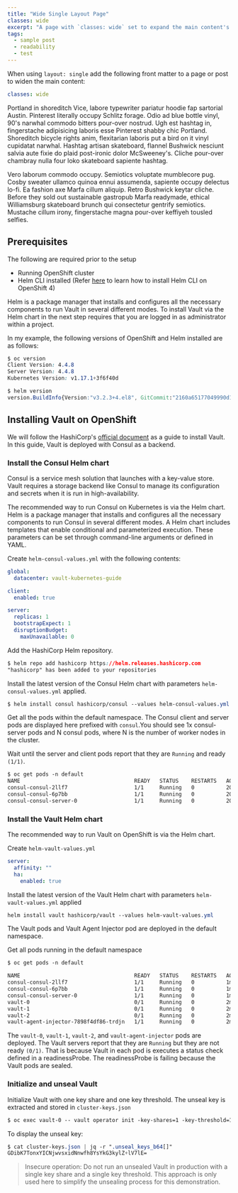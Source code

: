 ```yaml
---
title: "Wide Single Layout Page"
classes: wide
excerpt: "A page with `classes: wide` set to expand the main content's width."
tags: 
  - sample post
  - readability
  - test
---
```


When using `layout: single` add the following front matter to a page or post to widen the main content:

```yaml
classes: wide
```

Portland in shoreditch Vice, labore typewriter pariatur hoodie fap sartorial Austin. Pinterest literally occupy Schlitz forage. Odio ad blue bottle vinyl, 90's narwhal commodo bitters pour-over nostrud. Ugh est hashtag in, fingerstache adipisicing laboris esse Pinterest shabby chic Portland. Shoreditch bicycle rights anim, flexitarian laboris put a bird on it vinyl cupidatat narwhal. Hashtag artisan skateboard, flannel Bushwick nesciunt salvia aute fixie do plaid post-ironic dolor McSweeney's. Cliche pour-over chambray nulla four loko skateboard sapiente hashtag.

Vero laborum commodo occupy. Semiotics voluptate mumblecore pug. Cosby sweater ullamco quinoa ennui assumenda, sapiente occupy delectus lo-fi. Ea fashion axe Marfa cillum aliquip. Retro Bushwick keytar cliche. Before they sold out sustainable gastropub Marfa readymade, ethical Williamsburg skateboard brunch qui consectetur gentrify semiotics. Mustache cillum irony, fingerstache magna pour-over keffiyeh tousled selfies.

## Prerequisites

The following are required prior to the setup

  * Running OpenShift cluster
  * Helm CLI installed (Refer [here][helm-ocp-install] to learn how to install Helm CLI on OpenShift 4)
  
Helm is a package manager that installs and configures all the necessary components to run Vault in several different modes. To install Vault via the Helm chart in the next step requires that you are logged in as administrator within a project.
  
In my example, the following versions of OpenShift and Helm installed are as follows:

```css
$ oc version
Client Version: 4.4.8
Server Version: 4.4.8
Kubernetes Version: v1.17.1+3f6f40d
```

```css
$ helm version
version.BuildInfo{Version:"v3.2.3+4.el8", GitCommit:"2160a65177049990d1b76efc67cb1a9fd21909b1", GitTreeState:"clean", GoVersion:"go1.13.4"}
```

[helm-ocp-install]: https://docs.openshift.com/container-platform/4.4/cli_reference/helm_cli/getting-started-with-helm-on-openshift-container-platform.html

## Installing Vault on OpenShift

We will follow the HashiCorp's [official document][vault-minikube] as a guide to install Vault. In this guide, Vault is deployed with Consul as a backend.

[vault-minikube]: https://learn.hashicorp.com/vault/kubernetes/minikube


### Install the Consul Helm chart

Consul is a service mesh solution that launches with a key-value store. Vault requires a storage backend like Consul to manage its configuration and secrets when it is run in high-availability.

The recommended way to run Consul on Kubernetes is via the Helm chart. Helm is a package manager that installs and configures all the necessary components to run Consul in several different modes. A Helm chart includes templates that enable conditional and parameterized execution. These parameters can be set through command-line arguments or defined in YAML.

Create `helm-consul-values.yml` with the following contents:
```yaml
global:
  datacenter: vault-kubernetes-guide

client:
  enabled: true

server:
  replicas: 1
  bootstrapExpect: 1
  disruptionBudget:
    maxUnavailable: 0
```

Add the HashiCorp Helm repository.
```css
$ helm repo add hashicorp https://helm.releases.hashicorp.com
"hashicorp" has been added to your repositories
```

Install the latest version of the Consul Helm chart with parameters `helm-consul-values.yml` applied.
```css
$ helm install consul hashicorp/consul --values helm-consul-values.yml
```

Get all the pods within the default namespace. The Consul client and server pods are displayed here prefixed with `consul`.You should see 1x consul-server pods and N consul pods, where N is the number of worker nodes in the cluster.

Wait until the server and client pods report that they are `Running` and ready `(1/1)`.
```css
$ oc get pods -n default
NAME                                    READY   STATUS    RESTARTS   AGE
consul-consul-2llf7                     1/1     Running   0          20s
consul-consul-6p7bb                     1/1     Running   0          20s
consul-consul-server-0                  1/1     Running   0          20s
```

### Install the Vault Helm chart

The recommended way to run Vault on OpenShift is via the Helm chart. 

Create `helm-vault-values.yml`
```yaml
server:
  affinity: ""
  ha:
    enabled: true
```

Install the latest version of the Vault Helm chart with parameters `helm-vault-values.yml` applied
```css
helm install vault hashicorp/vault --values helm-vault-values.yml
```

The Vault pods and Vault Agent Injector pod are deployed in the default namespace.

Get all pods running in the default namespace
```css
$ oc get pods -n default

NAME                                    READY   STATUS    RESTARTS   AGE
consul-consul-2llf7                     1/1     Running   0          1m3s
consul-consul-6p7bb                     1/1     Running   0          1m3s
consul-consul-server-0                  1/1     Running   0          1m3s
vault-0                                 0/1     Running   0          2m5s
vault-1                                 0/1     Running   0          2m5s
vault-2                                 0/1     Running   0          2m5s
vault-agent-injector-7898f4df86-trdjn   1/1     Running   0          2m5s
```

The `vault-0`, `vault-1`, `vault-2`, and `vault-agent-injector` pods are deployed. The Vault servers report that they are `Running` but they are not ready `(0/1)`. That is because Vault in each pod is executes a status check defined in a readinessProbe. The readinessProbe is failing because the Vault pods are sealed.

### Initialize and unseal Vault

Initialize Vault with one key share and one key threshold. The unseal key is extracted and stored in `cluster-keys.json`
```css
$ oc exec vault-0 -- vault operator init -key-shares=1 -key-threshold=1 -format=json > cluster-keys.json
```


To display the unseal key:
```css
$ cat cluster-keys.json | jq -r ".unseal_keys_b64[]"
GDibK7TonxYICNjwvsxidNnwfh8YsYkG3kylZ+lV7lE=
```

> Insecure operation: Do not run an unsealed Vault in production with a single key share and a single key threshold. This approach is only used here to simplify the unsealing process for this demonstration.

